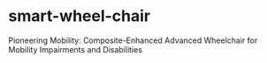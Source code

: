 # smart-wheel-chair
Pioneering Mobility: Composite-Enhanced Advanced Wheelchair for Mobility Impairments and Disabilities
